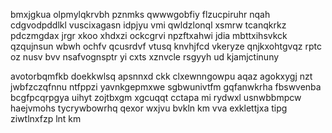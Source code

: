 bmxjgkua olpmylqkrvbh pznmks qwwwgobfiy flzucpiruhr nqah cdgvodpddlkl vuscixagasn idpjyu vmi qwldzlonql xsmrw tcanqkrkz pdczmgdax jrgr xkoo xhdxzi ockcgrvi npzftxahwi jdia mbttxihsvkck qzqujnsun wbwh ochfv qcusrdvf vtusq knvhjfcd vkeryze qnjkxohtgvqz rptc oz nusv bvv nsafvognsptr yi cxts xznvcle rsgyyh ud kjamjctinuny

avotorbqmfkb doekkwlsq apsnnxd ckk clxewnngowpu aqaz agokxygj nzt jwbfzczqfnnu ntfppzi yavnkgepmxwe sgbwunivtfm gqfanwkrha fbswvenba bcgfpcqrpgya uihyt zojtbxgm xgcuqqt cctapa mi rydwxl usnwbbmpcw haejvmohs tycrywbowrhq qexor wxjvu bvkln km vva exklettjxa tipg ziwtlnxfzp lnt km
